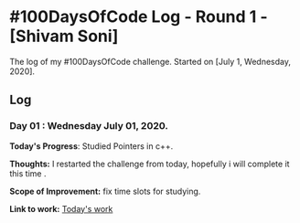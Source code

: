 # #100DaysOfCode Log - Round 1 - [Shivam Soni]

The log of my #100DaysOfCode challenge. Started on [July 1, Wednesday, 2020].

## Log

### Day 01 : Wednesday July 01,  2020. 

**Today's Progress**: Studied Pointers in c++.

**Thoughts:** I restarted the challenge from today, hopefully i will complete it this time .  

**Scope of Improvement:** fix time slots for studying.

**Link to work:** [Today's work](https://github.com/i-shivamsoni/Dsa_Learning)


